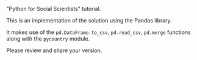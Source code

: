 "Python for Social Scientists" tutorial.

This is an implementation of the solution using the Pandas library.

It makes use of the `pd.DataFrame.to_csv`, `pd.read_csv`, `pd.merge` functions along with the `pycountry` module.

Please review and share your version.
